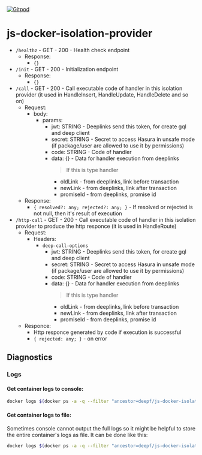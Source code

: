 [![Gitpod](https://img.shields.io/badge/Gitpod-ready--to--code-blue?logo=gitpod)](https://gitpod.io/#https://github.com/deep-foundation/js-docker-isolation-provider) 

# js-docker-isolation-provider

- `/healthz` - GET - 200 - Health check endpoint
  - Response:
    - `{}`
- `/init` - GET - 200 - Initialization endpoint
  - Response:
    - `{}`
- `/call` - GET - 200 - Call executable code of handler in this isolation provider (it used in HandleInsert, HandleUpdate, HandleDelete and so on)
  - Request:
    - body:
      - params:
        - jwt: STRING - Deeplinks send this token, for create gql and deep client
        - secret: STRING - Secret to access Hasura in unsafe mode (if package/user are allowed to use it by permissions)
        - code: STRING - Code of handler
        - data: {} - Data for handler execution from deeplinks
          > If this is type handler
          - oldLink - from deeplinks, link before transaction
          - newLink - from deeplinks, link after transaction
          - promiseId - from deeplinks, promise id
  - Response:
    - `{ resolved?: any; rejected?: any; }` - If resolved or rejected is not null, then it's result of execution
- `/http-call` - GET - 200 - Call executable code of handler in this isolation provider to produce the http responce (it is used in HandleRoute)
  - Request:
    - Headers:
      - `deep-call-options`
        - jwt: STRING - Deeplinks send this token, for create gql and deep client
        - secret: STRING - Secret to access Hasura in unsafe mode (if package/user are allowed to use it by permissions)
        - code: STRING - Code of handler
        - data: {} - Data for handler execution from deeplinks
          > If this is type handler
          - oldLink - from deeplinks, link before transaction
          - newLink - from deeplinks, link after transaction
          - promiseId - from deeplinks, promise id
  - Responce:
    - Http responce generated by code if execution is successful
    - `{ rejected: any; }` - on error
   
## Diagnostics

### Logs

#### Get container logs to console:

```bash
docker logs $(docker ps -a -q --filter "ancestor=deepf/js-docker-isolation-provider:main")
```

#### Get container logs to file:

Sometimes console cannot output the full logs so it might be helpful to store the entire container's logs as file. It can be done like this:

```bash
docker logs $(docker ps -a -q --filter "ancestor=deepf/js-docker-isolation-provider:main") > log.txt
```
